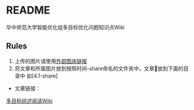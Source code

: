 # README

华中师范大学智能优化组多目标优化问题知识点Wiki

## Rules
1. 上传的图片请使用[外部图床链接](https://imgurl.org/vip/manage/upload)
2. 将文章和所属图片放到按照时间-share命名的文件夹中，文章🔗放到下面的目录中
如[4.1-share]

- 文章链接：

[多目标综述阅读Wiki](https://github.com/CI-CCNU/Multi-objective_wiki/blob/master/4.1-share/A%20Survey%20on%20Evolutionary%20Constrained-read.md)
